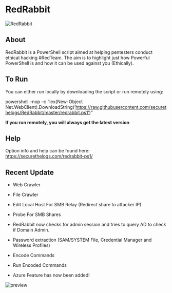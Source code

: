 # RedRabbit

![RedRabbit](https://ctrla1tdel.files.wordpress.com/2020/04/ynn227rigk.gif)

## About

RedRabbit is a PowerShell script aimed at helping pentesters conduct ethical hacking #RedTeam. 
The aim is to highlight just how Powerful PowerShell is and how it can be used against you (Ethically).

## To Run

You can either run locally by downloading the script or run remotely using: 

powershell –nop –c “iex(New-Object Net.WebClient).DownloadString(‘https://raw.githubusercontent.com/securethelogs/RedRabbit/master/redrabbit.ps1’)”

<b>If you run remotely, you will always get the latest version</b>

## Help

Option info and help can be found here: https://securethelogs.com/redrabbit-ps1/

## Recent Update

- Web Crawler
- File Crawler
- Edit Local Host For SMB Relay (Redirect share to attacker IP)
- Probe For SMB Shares
- RedRabbit now checks for admin session and tries to query AD to check if Domain Admin.
- Password extraction (SAM/SYSTEM File, Credential Manager and Wireless Profiles)
- Encode Commands
- Run Encoded Commands

- Azure Feature has now been added! 

![preview](https://ctrla1tdel.files.wordpress.com/2020/03/azure.gif)
